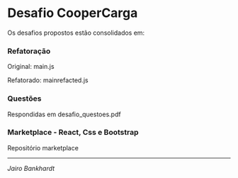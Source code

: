 # Desafio CooperCarga

Os desafios propostos estão consolidados em:

### Refatoração

Original: main.js

Refatorado: mainrefacted.js

### Questões

Respondidas em desafio_questoes.pdf

### Marketplace - React, Css e Bootstrap

Repositório marketplace

---
_Jairo Bankhardt_